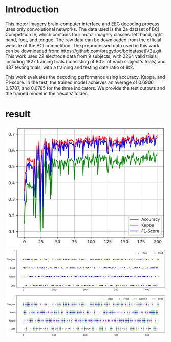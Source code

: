 

# Introduction
This motor imagery brain-computer interface and EEG decoding process uses only convolutional networks. The data used is the 2a dataset of BCI Competition IV, which contains four motor imagery classes: left hand, right hand, foot, and tongue. The raw data can be downloaded from the official website of the BCI competition. The preprocessed data used in this work can be downloaded from: https://github.com/bregydoc/bcidatasetIV2a.git. This work uses 22 electrode data from 9 subjects, with 2264 valid trials, including 1827 training trials (consisting of 80% of each subject's trials) and 437 testing trials, with a training and testing data ratio of 8:2.

This work evaluates the decoding performance using accuracy, Kappa, and F1-score. In the test, the trained model achieves an average of 0.6906, 0.5787, and 0.6785 for the three indicators. We provide the test outputs and the trained model in the ‘results’ folder.

# result
![Figure01](https://github.com/KaysenWB/EEG-MI-BCI/blob/main/EEG-BCI/results/figure/metrics.png?raw=true)
![Figure02](https://github.com/KaysenWB/EEG-MI-BCI/blob/main/EEG-BCI/results/figure/trials.png?raw=true)
![Figure03](https://github.com/KaysenWB/EEG-MI-BCI/blob/main/EEG-BCI/results/figure/trials_correct.png?raw=true)

